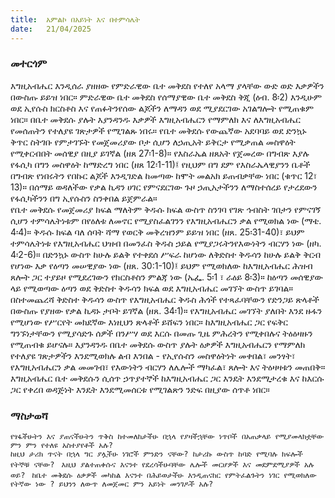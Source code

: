 ```yaml
---
title:  አምልኮ በአይነት እና በተምሳሌት
date:   21/04/2025
---
```


### መተርጎም
 

 
እግዚአብሔር እንዲሰራ ያዘዘው የምድራዊው ቤተ መቅደስ የተለየ አላማ ያላቸው ውድ ወድ እቃዎችን በውስጡ ይይዝ ነበር። ምድራዊው ቤተ መቅደስ የሰማያዊው ቤተ መቅደስ ቅጂ (ዕብ. 8፡2) እንዲሁም ወደ ኢየሱስ ክርስቶስ እና የጠፉትንየሰው ልጆችን ለማዳን ወደ ሚያደርገው አገልግሎት የሚጠቁም ነበር። በቤተ መቅደሱ ያሉት እያንዳንዱ እቃዎች እግዚአብሔርን የማምለክ እና ለእግዚአብሔር የመሰጠትን የተለያዩ ገጽታዎች የሚገልጹ ነበሩ።
የቤተ መቅደሱ የውጨኛው አደባባይ ወደ ድንኳኑ ቅጥር ስትገቡ የምታገኙት የመጀመሪያው ቦታ ሲሆን ለኃጢአት ይቅርታ የሚቃጠል መስዋዕት የሚቀርብበት መሰዊያ በዚያ ይገኛል (ዘጸ 27፡1-8)። የእስራኤል ዘጸአት የጀመረው በግብጽ እያሉ የፋሲካ በግን መስዋዕት ከማድረግ ነበር (ዘጸ 12፡1-11)፤ የዚህም በግ ደም የእስራኤላዊያንን ቤቶች በግብጽ የነበሩትን የበኩር ልጆች እንዲገድል ከመጣው ከሞት መልአክ ይጠብቃቸው ነበር (ቁጥር 12፣ 13)። በሰማይ ወዳለችው የቃል ኪዳን ሀገር የምናደርገው ጉዞ ኃጢአታችንን ለማስተሰረይ የታረደውን የፋሲካችንን በግ ኢየሱስን ስንቀበል ይጀምራል።   
የቤተ መቅደሱ የመጀመሪያ ክፍል ማለትም ቅዱሱ ክፍል ውስጥ ስንገባ የገጽ ኅብስት ገበታን የምናገኝ ሲሆን ተምሳሌትነቱም በየዕለቱ ለመኖር የሚያስፈልገንን የእግዚአብሔርን ቃል የሚወክል ነው (ማቴ. 4፡4)። ቅዱሱ ክፍል ባለ ሰባት ሻማ የወርቅ መቅረዝንም ይይዝ ነበር (ዘጸ. 25፡31-40)፣ ይህም ተምሳሌትነቱ የእግዚአብሔር ህዝብ በመንፈስ ቅዱስ ኃይል የሚያጋሩትንየእውነትን ብርሃን ነው (ዘካ. 4፡2-6)። በድንኳኑ ውስጥ ከሁሉ ይልቅ የተቀደሰ ሥፍራ ከሆነው ለቅድስተ ቅዱሳን ከሁሉ ይልቅ ቅርብ የሆነው እቃ የዕጣን መሠዊያው ነው (ዘጸ. 30:1-10)፤ ይህም የሚወክለው ከእግዚአብሔር ሕዝብ ጸሎት ጋር ተያይዞ የሚደረገውን የክርስቶስን ምልጃ ነው (ኤፌ. 5፡1 ፣ ራዕይ 8፡3)። ከዕጣን መሰዊያው ላይ የሚወጣው ዕጣን ወደ ቅድስተ ቅዱሳን ክፍል ወደ እግዚአብሔር መገኘት ውስጥ ይገባል።
በስተመጨረሻ ቅድስተ ቅዱሳን ውስጥ የእግዚአብሔር ቅዱስ ሕጎች የተጻፈባቸውን የድንጋይ ጽላቶች በውስጡ የያዘው የቃል ኪዳኑ ታቦት ይገኛል (ዘጸ. 34፡1)። የእግዚአብሔር መገኘት ያለበት እንደ ዙፋን የሚሆነው የሥርየት መክደኛው እነዚህን ጽላቶች ይሸፍን ነበር። ከእግዚአብሔር ጋር የፍቅር ግንኙነታቸውን የሚያሳድጉ ሰዎች በንሥሃ ወደ እርሱ በመጡ ጊዜ ምሕረትን የሚቀበሉና ትዕዕዛዙን የሚጠብቁ ይሆናሉ። 
እያንዳንዱ በቤተ መቅደሱ ውስጥ ያሉት ዕቃዎች እግዚአብሔርን የማምለክ የተለያዩ ገጽታዎችን እንደሚወክሉ ልብ እንበል - የኢየሱስን መስዋዕትነት መቀበል፣ መንፃት፣ የእግዚአብሔርን ቃል መመገብ፣ የእውነትን ብርሃን ለሌሎች ማካፈል፣ ጸሎት እና ትዕዛዛቱን መጠበቅ። እግዚአብሔር ቤተ መቅደሱን ሲሰጥ ኃጥያተኞች ከእግዚአብሔር ጋር እንዴት እንደሚታረቁ እና ከእርሱ ጋር የቀረበ ወዳጅነት እንዴት እንደሚመሰርቱ የሚገልጽን ንድፍ በዚያው ሰጥቶ ነበር።
 
### ማስታወሻ
`የፃፋችሁትን እና ያጠናችሁትን ጥቅስ ከተመለከታችሁ በኋላ የያዛችኋቸው ነጥቦች በአጠቃላይ የሚያመላክቷቸው ምን ምን የተለዩ አስተያየቶች አሉ?
`   
`ከዚህ ታሪክ ጥናት በኋላ ግር ያሏችሁ ነገሮች ምንድን ናቸው? ከታሪኩ ውስጥ ከባድ የሚባሉ ክፍሎች የትኞቹ ናቸው?
` 
`እዚህ ያልተጠቀሱና እናንተ የደረሳችሁባቸው ሌሎች መርሆዎች እና መደምደሚያዎች አሉ ወይ?
` 
`ከቤተ መቅደሱ ዕቃዎች መካከል እናንተ በሕይወታችሁ እንዲጠናከር የምትፈልጉትን ነገር የሚወክለው የትኛው ነው ?
 ይህንን ለውጥ ለመጀመር ምን አይነት መንገዶች አሉ?`
